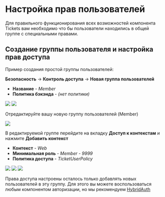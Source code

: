 # Настройка прав пользователей

Для правильного функционирования всех возможностей компонента Tickets вам необходимо что бы пользователи находились в общей группе с специальными правами.

## Создание группы пользователя и настройка прав доступа

Пример создания простой группы пользователей:

**Безопасность** -> **Контроль доступа** -> **Новая группа пользователей**

* **Название** - *Member*
* **Политика бэкэнда** - *(нет политики)*

[![](https://file.modx.pro/files/e/f/a/efae3aecf547d5505227980eeecc823as.jpg)](https://file.modx.pro/files/e/f/a/efae3aecf547d5505227980eeecc823a.png)
[![](https://file.modx.pro/files/b/f/8/bf8ec5dfbb088d67dd6ccd287b060c47s.jpg)](https://file.modx.pro/files/b/f/8/bf8ec5dfbb088d67dd6ccd287b060c47.png)

Отредактируйте вашу новую группу пользователей (Member)

[![](https://file.modx.pro/files/d/c/b/dcbda0ccbe5e89866564ed627ca8f566s.jpg)](https://file.modx.pro/files/d/c/b/dcbda0ccbe5e89866564ed627ca8f566.png)

В редактируемой группе перейдите на вкладку **Доступ к контекстам** и нажмите **Добавить контекст**

* **Контекст** - *Web*
* **Минимальная роль** - *Member - 9999*
* **Политика доступа** - *TicketUserPolicy*

[![](https://file.modx.pro/files/6/d/f/6df88b9651f4131640e2626a27d5eac8s.jpg)](https://file.modx.pro/files/6/d/f/6df88b9651f4131640e2626a27d5eac8.png)
[![](https://file.modx.pro/files/3/a/c/3ac5cdc2de1cdc06828336a4fe5b9330s.jpg)](https://file.modx.pro/files/3/a/c/3ac5cdc2de1cdc06828336a4fe5b9330.png)
[![](https://file.modx.pro/files/4/c/1/4c19746ecf47a8cd9784cd3b42f1371fs.jpg)](https://file.modx.pro/files/4/c/1/4c19746ecf47a8cd9784cd3b42f1371f.png)

Права доступа настроены осталось только добавлять новых пользователей в эту группу. Для этого вы можете воспользоваться любым компонентом авторизации, но мы рекомендуем [HybridAuth][1]

[1]: /ru/01_Компоненты/04_HybridAuth/01_Сниппеты/01_HybridAuth.md
